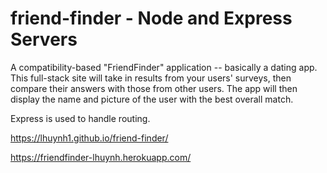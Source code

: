 # friend-finder - Node and Express Servers

A compatibility-based "FriendFinder" application -- basically a dating app. This full-stack site will take in results from your users' surveys, then compare their answers with those from other users. The app will then display the name and picture of the user with the best overall match. 

Express is used to handle routing. 

https://lhuynh1.github.io/friend-finder/

https://friendfinder-lhuynh.herokuapp.com/ 